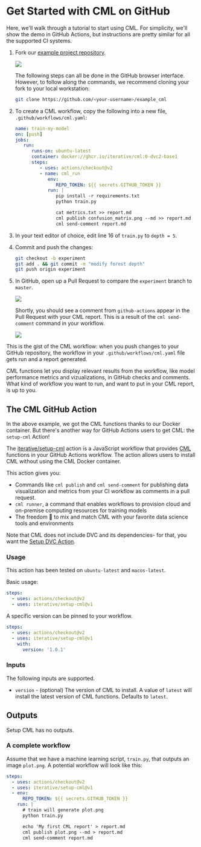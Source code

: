 # Get Started with CML on GitHub

Here, we'll walk through a tutorial to start using CML. For simplicity, we'll
show the demo in GitHub Actions, but instructions are pretty similar for all the
supported CI systems.

1. Fork our
   [example project repository](https://github.com/iterative/example_cml).

   ![](/img/fork_cml_project.png)

   The following steps can all be done in the GitHub browser interface. However,
   to follow along the commands, we recommend cloning your fork to your local
   workstation:

   ```bash
   git clone https://github.com/<your-username>/example_cml
   ```

2. To create a CML workflow, copy the following into a new file,
   `.github/workflows/cml.yaml`:

   ```yaml
   name: train-my-model
   on: [push]
   jobs:
      run:
         runs-on: ubuntu-latest
         container: docker://ghcr.io/iterative/cml:0-dvc2-base1
         steps:
            - uses: actions/checkout@v2
            - name: cml_run
               env:
                  REPO_TOKEN: ${{ secrets.GITHUB_TOKEN }}
               run: |
                  pip install -r requirements.txt
                  python train.py

                  cat metrics.txt >> report.md
                  cml publish confusion_matrix.png --md >> report.md
                  cml send-comment report.md
   ```

3. In your text editor of choice, edit line 16 of `train.py` to `depth = 5`.

4. Commit and push the changes:

   ```bash
   git checkout -b experiment
   git add . && git commit -m "modify forest depth"
   git push origin experiment
   ```

5. In GitHub, open up a Pull Request to compare the `experiment` branch to
   `master`.

   ![](/img/make_pr.png)

   Shortly, you should see a comment from `github-actions` appear in the Pull
   Request with your CML report. This is a result of the `cml send-comment`
   command in your workflow.

   ![](/img/cml_first_report.png)

This is the gist of the CML workflow: when you push changes to your GitHub
repository, the workflow in your `.github/workflows/cml.yaml` file gets run and
a report generated.

CML functions let you display relevant results from the workflow, like model
performance metrics and vizualizations, in GitHub checks and comments. What kind
of workflow you want to run, and want to put in your CML report, is up to you.

## The CML GitHub Action

In the above example, we got the CML functions thanks to our Docker container.
But there's another way for GitHub Actions users to get CML: the `setup-cml`
Action!

The [iterative/setup-cml](https://github.com/iterative/setup-cml) action is a
JavaScript workflow that provides [CML](https://cml.dev/) functions in your
GitHub Actions workflow. The action allows users to install CML without using
the CML Docker container.

This action gives you:

- Commands like `cml publish` and `cml send-comment` for publishing data
  visualization and metrics from your CI workflow as comments in a pull request.
- `cml runner`, a command that enables workflows to provision cloud and
  on-premise computing resources for training models
- The freedom 🦅 to mix and match CML with your favorite data science tools and
  environments

Note that CML does not include DVC and its dependencies- for that, you want the
[Setup DVC Action](https://github.com/iterative/setup-dvc).

### Usage

This action has been tested on `ubuntu-latest` and `macos-latest`.

Basic usage:

```yaml
steps:
  - uses: actions/checkout@v2
  - uses: iterative/setup-cml@v1
```

A specific version can be pinned to your workflow.

```yaml
steps:
  - uses: actions/checkout@v2
  - uses: iterative/setup-cml@v1
    with:
      version: '1.0.1'
```

### Inputs

The following inputs are supported.

- `version` - (optional) The version of CML to install. A value of `latest` will
  install the latest version of CML functions. Defaults to `latest`.

## Outputs

Setup CML has no outputs.

### A complete workflow

Assume that we have a machine learning script, `train.py`, that outputs an image
`plot.png`. A potential workflow will look like this:

```yaml
steps:
  - uses: actions/checkout@v2
  - uses: iterative/setup-cml@v1
  - env:
      REPO_TOKEN: ${{ secrets.GITHUB_TOKEN }}
    run: |
      # train will generate plot.png
      python train.py

      echo 'My first CML report' > report.md
      cml publish plot.png --md > report.md
      cml send-comment report.md
```
